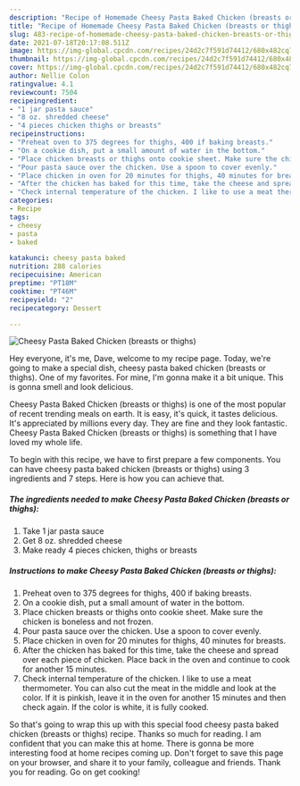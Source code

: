```yaml
---
description: "Recipe of Homemade Cheesy Pasta Baked Chicken (breasts or thighs)"
title: "Recipe of Homemade Cheesy Pasta Baked Chicken (breasts or thighs)"
slug: 483-recipe-of-homemade-cheesy-pasta-baked-chicken-breasts-or-thighs
date: 2021-07-18T20:17:08.511Z
image: https://img-global.cpcdn.com/recipes/24d2c7f591d74412/680x482cq70/cheesy-pasta-baked-chicken-breasts-or-thighs-recipe-main-photo.jpg
thumbnail: https://img-global.cpcdn.com/recipes/24d2c7f591d74412/680x482cq70/cheesy-pasta-baked-chicken-breasts-or-thighs-recipe-main-photo.jpg
cover: https://img-global.cpcdn.com/recipes/24d2c7f591d74412/680x482cq70/cheesy-pasta-baked-chicken-breasts-or-thighs-recipe-main-photo.jpg
author: Nellie Colon
ratingvalue: 4.1
reviewcount: 7504
recipeingredient:
- "1 jar pasta sauce"
- "8 oz. shredded cheese"
- "4 pieces chicken thighs or breasts"
recipeinstructions:
- "Preheat oven to 375 degrees for thighs, 400 if baking breasts."
- "On a cookie dish, put a small amount of water in the bottom."
- "Place chicken breasts or thighs onto cookie sheet. Make sure the chicken is boneless and not frozen."
- "Pour pasta sauce over the chicken. Use a spoon to cover evenly."
- "Place chicken in oven for 20 minutes for thighs, 40 minutes for breasts."
- "After the chicken has baked for this time, take the cheese and spread over each piece of chicken. Place back in the oven and continue to cook for another 15 minutes."
- "Check internal temperature of the chicken. I like to use a meat thermometer. You can also cut the meat in the middle and look at the color. If it is pinkish, leave it in the oven for another 15 minutes and then check again. If the color is white, it is fully cooked."
categories:
- Recipe
tags:
- cheesy
- pasta
- baked

katakunci: cheesy pasta baked 
nutrition: 288 calories
recipecuisine: American
preptime: "PT18M"
cooktime: "PT46M"
recipeyield: "2"
recipecategory: Dessert

---
```



![Cheesy Pasta Baked Chicken (breasts or thighs)](https://img-global.cpcdn.com/recipes/24d2c7f591d74412/680x482cq70/cheesy-pasta-baked-chicken-breasts-or-thighs-recipe-main-photo.jpg)

Hey everyone, it's me, Dave, welcome to my recipe page. Today, we're going to make a special dish, cheesy pasta baked chicken (breasts or thighs). One of my favorites. For mine, I'm gonna make it a bit unique. This is gonna smell and look delicious.



Cheesy Pasta Baked Chicken (breasts or thighs) is one of the most popular of recent trending meals on earth. It is easy, it's quick, it tastes delicious. It's appreciated by millions every day. They are fine and they look fantastic. Cheesy Pasta Baked Chicken (breasts or thighs) is something that I have loved my whole life.


To begin with this recipe, we have to first prepare a few components. You can have cheesy pasta baked chicken (breasts or thighs) using 3 ingredients and 7 steps. Here is how you can achieve that.

<!--inarticleads1-->

##### The ingredients needed to make Cheesy Pasta Baked Chicken (breasts or thighs):

1. Take 1 jar pasta sauce
1. Get 8 oz. shredded cheese
1. Make ready 4 pieces chicken, thighs or breasts




<!--inarticleads2-->

##### Instructions to make Cheesy Pasta Baked Chicken (breasts or thighs):

1. Preheat oven to 375 degrees for thighs, 400 if baking breasts.
1. On a cookie dish, put a small amount of water in the bottom.
1. Place chicken breasts or thighs onto cookie sheet. Make sure the chicken is boneless and not frozen.
1. Pour pasta sauce over the chicken. Use a spoon to cover evenly.
1. Place chicken in oven for 20 minutes for thighs, 40 minutes for breasts.
1. After the chicken has baked for this time, take the cheese and spread over each piece of chicken. Place back in the oven and continue to cook for another 15 minutes.
1. Check internal temperature of the chicken. I like to use a meat thermometer. You can also cut the meat in the middle and look at the color. If it is pinkish, leave it in the oven for another 15 minutes and then check again. If the color is white, it is fully cooked.




So that's going to wrap this up with this special food cheesy pasta baked chicken (breasts or thighs) recipe. Thanks so much for reading. I am confident that you can make this at home. There is gonna be more interesting food at home recipes coming up. Don't forget to save this page on your browser, and share it to your family, colleague and friends. Thank you for reading. Go on get cooking!

